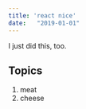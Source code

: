 ```yaml
---
title: 'react nice'
date:   "2019-01-01"
---
```


I just did this, too.

## Topics
1. meat
2. cheese
